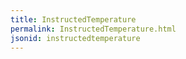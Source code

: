 ```yaml
---
title: InstructedTemperature
permalink: InstructedTemperature.html
jsonid: instructedtemperature
---
```

